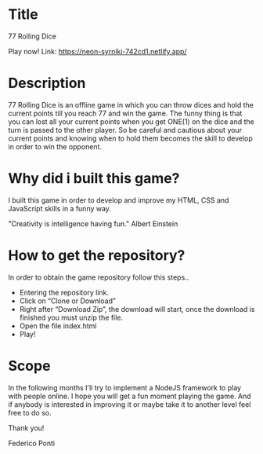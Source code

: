 # Title
77 Rolling Dice

Play now!
Link: https://neon-syrniki-742cd1.netlify.app/

# Description
77 Rolling Dice is an offline game in which you can throw dices and hold the current points till you reach 77 and win the game. The funny thing is that you can lost all your current points when you get ONE(1) on the dice and the turn is passed to the other player. So be careful and cautious about your current points and knowing when to hold them becomes the skill to develop in order to win the opponent.

# Why did i built this game?
I built this game in order to develop and improve my HTML, CSS and JavaScript skills in a funny way.

 "Creativity is intelligence having fun." Albert Einstein

# How to get the repository?
In order to obtain the game repository follow this steps..
- Entering the repository link.
- Click on “Clone or Download”
- Right after “Download Zip”, the download will start, once the download is finished you must unzip the file.
- Open the file index.html
- Play!

# Scope
In the following months I'll try to implement a NodeJS framework to play with people online.
I hope you will get a fun moment playing the game. And if anybody is interested in improving it or maybe take it to another level feel free to do so.

Thank you!

Federico Ponti
